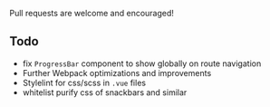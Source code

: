 Pull requests are welcome and encouraged!

## Todo


* fix `ProgressBar` component to show globally on route navigation
* Further Webpack optimizations and improvements
* Stylelint for css/scss in `.vue` files
* whitelist purify css of snackbars and similar
